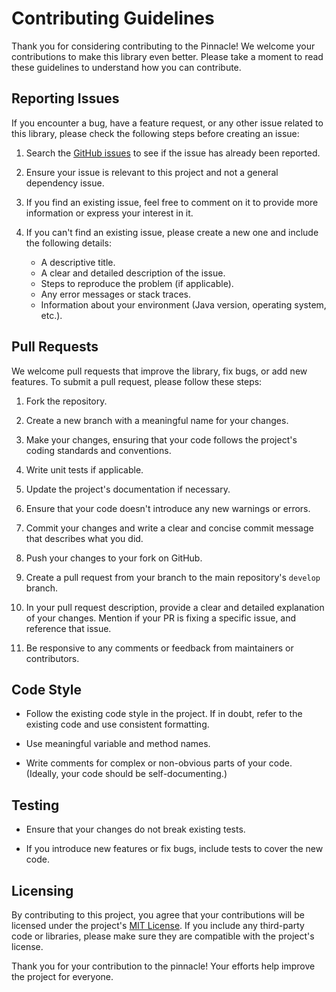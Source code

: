 # Contributing Guidelines

Thank you for considering contributing to the Pinnacle! We welcome your contributions to make this library even better. Please take a moment to read these guidelines to understand how you can contribute.

## Reporting Issues

If you encounter a bug, have a feature request, or any other issue related to this library, please check the following steps before creating an issue:

1. Search the [GitHub issues](https://github.com/F4pl0/pinnacle/issues) to see if the issue has already been reported.

2. Ensure your issue is relevant to this project and not a general dependency issue.

3. If you find an existing issue, feel free to comment on it to provide more information or express your interest in it.

4. If you can't find an existing issue, please create a new one and include the following details:
    - A descriptive title.
    - A clear and detailed description of the issue.
    - Steps to reproduce the problem (if applicable).
    - Any error messages or stack traces.
    - Information about your environment (Java version, operating system, etc.).

## Pull Requests

We welcome pull requests that improve the library, fix bugs, or add new features. To submit a pull request, please follow these steps:

1. Fork the repository.

2. Create a new branch with a meaningful name for your changes.

3. Make your changes, ensuring that your code follows the project's coding standards and conventions.

4. Write unit tests if applicable.

5. Update the project's documentation if necessary.

6. Ensure that your code doesn't introduce any new warnings or errors.

7. Commit your changes and write a clear and concise commit message that describes what you did.

8. Push your changes to your fork on GitHub.

9. Create a pull request from your branch to the main repository's `develop` branch.

10. In your pull request description, provide a clear and detailed explanation of your changes. Mention if your PR is fixing a specific issue, and reference that issue.

11. Be responsive to any comments or feedback from maintainers or contributors.

## Code Style

- Follow the existing code style in the project. If in doubt, refer to the existing code and use consistent formatting.

- Use meaningful variable and method names.

- Write comments for complex or non-obvious parts of your code. (Ideally, your code should be self-documenting.)

## Testing

- Ensure that your changes do not break existing tests.

- If you introduce new features or fix bugs, include tests to cover the new code.

## Licensing

By contributing to this project, you agree that your contributions will be licensed under the project's [MIT License](LICENSE). If you include any third-party code or libraries, please make sure they are compatible with the project's license.

Thank you for your contribution to the pinnacle! Your efforts help improve the project for everyone.